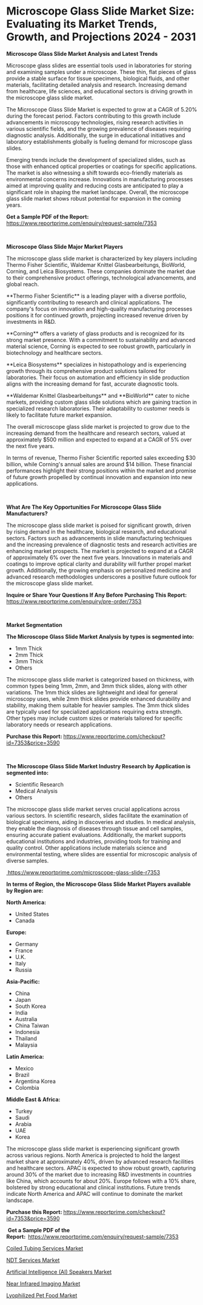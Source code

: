 <p><h1>Microscope Glass Slide Market Size: Evaluating its Market Trends, Growth, and Projections 2024 - 2031</h1></p><p><strong>Microscope Glass Slide Market Analysis and Latest Trends</strong></p>
<p><p>Microscope glass slides are essential tools used in laboratories for storing and examining samples under a microscope. These thin, flat pieces of glass provide a stable surface for tissue specimens, biological fluids, and other materials, facilitating detailed analysis and research. Increasing demand from healthcare, life sciences, and educational sectors is driving growth in the microscope glass slide market.</p><p>The Microscope Glass Slide Market is expected to grow at a CAGR of 5.20% during the forecast period. Factors contributing to this growth include advancements in microscopy technologies, rising research activities in various scientific fields, and the growing prevalence of diseases requiring diagnostic analysis. Additionally, the surge in educational initiatives and laboratory establishments globally is fueling demand for microscope glass slides.</p><p>Emerging trends include the development of specialized slides, such as those with enhanced optical properties or coatings for specific applications. The market is also witnessing a shift towards eco-friendly materials as environmental concerns increase. Innovations in manufacturing processes aimed at improving quality and reducing costs are anticipated to play a significant role in shaping the market landscape. Overall, the microscope glass slide market shows robust potential for expansion in the coming years.</p></p>
<p><strong>Get a Sample PDF of the Report:&nbsp;</strong> <a href="https://www.reportprime.com/enquiry/request-sample/7353">https://www.reportprime.com/enquiry/request-sample/7353</a></p>
<p>&nbsp;</p>
<p><strong>Microscope Glass Slide Major Market Players</strong></p>
<p><p>The microscope glass slide market is characterized by key players including Thermo Fisher Scientific, Waldemar Knittel Glasbearbeitungs, BioWorld, Corning, and Leica Biosystems. These companies dominate the market due to their comprehensive product offerings, technological advancements, and global reach.</p><p>**Thermo Fisher Scientific** is a leading player with a diverse portfolio, significantly contributing to research and clinical applications. The company's focus on innovation and high-quality manufacturing processes positions it for continued growth, projecting increased revenue driven by investments in R&D.</p><p>**Corning** offers a variety of glass products and is recognized for its strong market presence. With a commitment to sustainability and advanced material science, Corning is expected to see robust growth, particularly in biotechnology and healthcare sectors.</p><p>**Leica Biosystems** specializes in histopathology and is experiencing growth through its comprehensive product solutions tailored for laboratories. Their focus on automation and efficiency in slide production aligns with the increasing demand for fast, accurate diagnostic tools.</p><p>**Waldemar Knittel Glasbearbeitungs** and **BioWorld** cater to niche markets, providing custom glass slide solutions which are gaining traction in specialized research laboratories. Their adaptability to customer needs is likely to facilitate future market expansion.</p><p>The overall microscope glass slide market is projected to grow due to the increasing demand from the healthcare and research sectors, valued at approximately $500 million and expected to expand at a CAGR of 5% over the next five years. </p><p>In terms of revenue, Thermo Fisher Scientific reported sales exceeding $30 billion, while Corning's annual sales are around $14 billion. These financial performances highlight their strong positions within the market and promise of future growth propelled by continual innovation and expansion into new applications.</p></p>
<p>&nbsp;</p>
<p><strong>What Are The Key Opportunities For Microscope Glass Slide Manufacturers?</strong></p>
<p><p>The microscope glass slide market is poised for significant growth, driven by rising demand in the healthcare, biological research, and educational sectors. Factors such as advancements in slide manufacturing techniques and the increasing prevalence of diagnostic tests and research activities are enhancing market prospects. The market is projected to expand at a CAGR of approximately 6% over the next five years. Innovations in materials and coatings to improve optical clarity and durability will further propel market growth. Additionally, the growing emphasis on personalized medicine and advanced research methodologies underscores a positive future outlook for the microscope glass slide market.</p></p>
<p><strong>Inquire or Share Your Questions If Any Before Purchasing This Report:</strong> <a href="https://www.reportprime.com/enquiry/pre-order/7353">https://www.reportprime.com/enquiry/pre-order/7353</a></p>
<p>&nbsp;</p>
<p><strong>Market Segmentation</strong></p>
<p><strong>The Microscope Glass Slide Market Analysis by types is segmented into:</strong></p>
<p><ul><li>1mm Thick</li><li>2mm Thick</li><li>3mm Thick</li><li>Others</li></ul></p>
<p><p>The microscope glass slide market is categorized based on thickness, with common types being 1mm, 2mm, and 3mm thick slides, along with other variations. The 1mm thick slides are lightweight and ideal for general microscopy uses, while 2mm thick slides provide enhanced durability and stability, making them suitable for heavier samples. The 3mm thick slides are typically used for specialized applications requiring extra strength. Other types may include custom sizes or materials tailored for specific laboratory needs or research applications.</p></p>
<p><strong>Purchase this Report:&nbsp;</strong><a href="https://www.reportprime.com/checkout?id=7353&price=3590">https://www.reportprime.com/checkout?id=7353&price=3590</a></p>
<p>&nbsp;</p>
<p><strong>The Microscope Glass Slide Market Industry Research by Application is segmented into:</strong></p>
<p><ul><li>Scientific Research</li><li>Medical Analysis</li><li>Others</li></ul></p>
<p><p>The microscope glass slide market serves crucial applications across various sectors. In scientific research, slides facilitate the examination of biological specimens, aiding in discoveries and studies. In medical analysis, they enable the diagnosis of diseases through tissue and cell samples, ensuring accurate patient evaluations. Additionally, the market supports educational institutions and industries, providing tools for training and quality control. Other applications include materials science and environmental testing, where slides are essential for microscopic analysis of diverse samples.</p></p>
<p><a href="https://www.reportprime.com/microscope-glass-slide-r7353">&nbsp;https://www.reportprime.com/microscope-glass-slide-r7353</a></p>
<p><strong>In terms of Region, the Microscope Glass Slide Market Players available by Region are:</strong></p>
<p>
    <p> <strong> North America: </strong>
        <ul>
            <li>United States</li>
            <li>Canada</li>
        </ul>
        </p> 
    <p> <strong> Europe: </strong>
        <ul>
            <li>Germany</li>
            <li>France</li>
            <li>U.K.</li>
            <li>Italy</li>
            <li>Russia</li>
        </ul>
        </p> 
    <p> <strong> Asia-Pacific: </strong>
        <ul>
            <li>China</li>
            <li>Japan</li>
            <li>South Korea</li>
            <li>India</li>
            <li>Australia</li>
            <li>China Taiwan</li>
            <li>Indonesia</li>
            <li>Thailand</li>
            <li>Malaysia</li>
        </ul>
        </p> 
    <p> <strong> Latin America: </strong>
        <ul>
            <li>Mexico</li>
            <li>Brazil</li>
            <li>Argentina Korea</li>
            <li>Colombia</li>
        </ul>
        </p> 
    <p> <strong> Middle East & Africa: </strong>
        <ul>
            <li>Turkey</li>
            <li>Saudi</li>
            <li>Arabia</li>
            <li>UAE</li>
            <li>Korea</li>
        </ul>
    </p>
    </p>
<p><p>The microscope glass slide market is experiencing significant growth across various regions. North America is projected to hold the largest market share at approximately 40%, driven by advanced research facilities and healthcare sectors. APAC is expected to show robust growth, capturing around 30% of the market due to increasing R&D investments in countries like China, which accounts for about 20%. Europe follows with a 10% share, bolstered by strong educational and clinical institutions. Future trends indicate North America and APAC will continue to dominate the market landscape.</p></p>
<p><strong>Purchase this Report: </strong><a href="https://www.reportprime.com/checkout?id=7353&price=3590">https://www.reportprime.com/checkout?id=7353&price=3590</a></p>
<p>&nbsp;<strong>Get a Sample PDF of the Report:&nbsp;&nbsp;</strong><a href="https://www.reportprime.com/enquiry/request-sample/7353">https://www.reportprime.com/enquiry/request-sample/7353</a></p>
<p><strong></strong></p>
<p><p><a href="https://www.linkedin.com/pulse/market-trends-global-coiled-tubing-services-forecast-analysis-lr0nf?trackingId=uHvzowgnSw%2BLbyRIRZp5lw%3D%3D">Coiled Tubing Services Market</a></p><p><a href="https://medium.com/@skylareaver78567/how-the-ndt-services-market-will-be-evolved-2695b334649f">NDT Services Market</a></p><p><a href="https://issuu.com/reportprime-2/docs/artificial-intelligence-ai-speakers_29957b00831cc7">Artificial Intelligence (AI) Speakers Market</a></p><p><a href="https://medium.com/@perkinscortes1521/global-near-infrared-imaging-market-exploring-market-share-market-trends-and-future-growth-859ad6a4806e">Near Infrared Imaging Market</a></p><p><a href="https://issuu.com/reportprime-2/docs/lyophilized-pet-food-market-size-20_f86f933605429a">Lyophilized Pet Food Market</a></p></p>